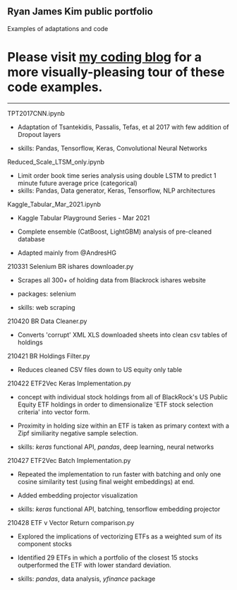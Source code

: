## Ryan James Kim public portfolio
Examples of adaptations and code

# Please visit [my coding blog](www.ryanjameskim.com) for a more visually-pleasing tour of these code examples.

***

TPT2017CNN.ipynb

* Adaptation of Tsantekidis, Passalis, Tefas, et al 2017 with few addition of Dropout layers

* skills: Pandas, Tensorflow, Keras, Convolutional Neural Networks


Reduced_Scale_LTSM_only.ipynb

* Limit order book time series analysis using double LSTM to predict 1 minute future average price (categorical)
* skills: Pandas, Data generator, Keras, Tensorflow, NLP architectures


Kaggle_Tabular_Mar_2021.ipynb

* Kaggle Tabular Playground Series - Mar 2021

* Complete ensemble (CatBoost, LightGBM) analysis of pre-cleaned database

* Adapted mainly from @AndresHG



210331 Selenium BR ishares downloader.py

* Scrapes all 300+ of holding data from Blackrock ishares website

* packages: selenium

* skills: web scraping



210420 BR Data Cleaner.py

* Converts 'corrupt' XML XLS downloaded sheets into clean csv tables of holdings


210421 BR Holdings Filter.py

* Reduces cleaned CSV files down to US equity only table


210422 ETF2Vec Keras Implementation.py

* concept with individual stock holdings from all of BlackRock's US Public Equity ETF holdings in order to dimensionalize 'ETF stock selection criteria'
into vector form.

* Proximity in holding size within an ETF is taken as primary context with a Zipf similiarity negative sample selection.

* skills: _keras_ functional API, _pandas_, deep learning, neural networks


210427 ETF2Vec Batch Implementation.py

* Repeated the implementation to run faster with batching and only one cosine similarity test (using final weight embeddings) at end.

* Added embedding projector visualization

* skills: _keras_ functional API, batching, tensorflow embedding projector


210428 ETF v Vector Return comparison.py

* Explored the implications of vectorizing ETFs as a weighted sum of its component stocks

* Identified 29 ETFs in which a portfolio of the closest 15 stocks outperformed the ETF with lower standard deviation.

* skills: _pandas_, data analysis, _yfinance_ package
